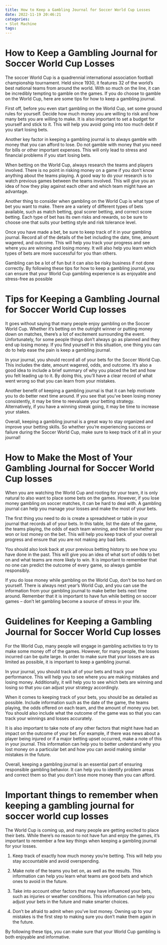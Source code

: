 ```yaml
---
title: How to Keep a Gambling Journal for Soccer World Cup Losses 
date: 2022-11-19 20:46:21
categories:
- Slot Machine
tags:
---
```



#  How to Keep a Gambling Journal for Soccer World Cup Losses 

The soccer World Cup is a quadrennial international association football championship tournament. Held since 1930, it features 32 of the world’s best national teams from around the world. With so much on the line, it can be incredibly tempting to gamble on the games. If you do choose to gamble on the World Cup, here are some tips for how to keep a gambling journal.

First off, before you even start gambling on the World Cup, set some ground rules for yourself. Decide how much money you are willing to risk and how many bets you are willing to make. It is also important to set a budget for yourself and stick to it. This will help you avoid going into too much debt if you start losing bets.

Another key factor in keeping a gambling journal is to always gamble with money that you can afford to lose. Do not gamble with money that you need for bills or other important expenses. This will only lead to stress and financial problems if you start losing bets.

When betting on the World Cup, always research the teams and players involved. There is no point in risking money on a game if you don’t know anything about the teams playing. A good way to do your research is to watch previous games between the teams involved. This will give you an idea of how they play against each other and which team might have an advantage.

Another thing to consider when gambling on the World Cup is what type of bet you want to make. There are a variety of different types of bets available, such as match betting, goal scorer betting, and correct score betting. Each type of bet has its own risks and rewards, so be sure to choose one that suits your betting style and risk tolerance level.

Once you have made a bet, be sure to keep track of it in your gambling journal. Record all of the details of the bet including the date, time, amount wagered, and outcome. This will help you track your progress and see where you are winning and losing money. It will also help you learn which types of bets are more successful for you than others.

Gambling can be a lot of fun but it can also be risky business if not done correctly. By following these tips for how to keep a gambling journal, you can ensure that your World Cup gambling experience is as enjoyable and stress-free as possible

#  Tips for Keeping a Gambling Journal for Soccer World Cup losses 

It goes without saying that many people enjoy gambling on the Soccer World Cup. Whether it’s betting on the outright winner or putting money down on matches, there’s a lot of excitement surrounding the event. Unfortunately, for some people things don’t always go as planned and they end up losing money. If you find yourself in this situation, one thing you can do to help ease the pain is keep a gambling journal.

In your journal, you should record all of your bets for the Soccer World Cup. This includes the date, amount wagered, odds, and outcome. It’s also a good idea to include a brief summary of why you placed the bet and how you felt leading up to it. By doing this, you’ll have a clear record of what went wrong so that you can learn from your mistakes.

Another benefit of keeping a gambling journal is that it can help motivate you to do better next time around. If you see that you’ve been losing money consistently, it may be time to reevaluate your betting strategy. Alternatively, if you have a winning streak going, it may be time to increase your stakes.

Overall, keeping a gambling journal is a great way to stay organized and improve your betting skills. So whether you’re experiencing success or failure during the Soccer World Cup, make sure to keep track of it all in your journal!

#  How to Make the Most of Your Gambling Journal for Soccer World Cup losses

When you are watching the World Cup and rooting for your team, it is only natural to also want to place some bets on the games. However, if you lose money gambling on soccer matches, it can be hard to deal with. A gambling journal can help you manage your losses and make the most of your bets.

The first thing you need to do is create a spreadsheet or table in your journal that records all of your bets. In this table, list the date of the game, the teams playing, the odds of each team winning, and then list whether you won or lost money on the bet. This will help you keep track of your overall progress and ensure that you are not making any bad bets.

You should also look back at your previous betting history to see how you have done in the past. This will give you an idea of what sort of odds to bet on and what teams are more likely to win. It is important to remember that no one can predict the outcome of every game, so always gamble responsibly.

If you do lose money while gambling on the World Cup, don’t be too hard on yourself. There is always next year’s World Cup, and you can use the information from your gambling journal to make better bets next time around. Remember that it is important to have fun while betting on soccer games – don’t let gambling become a source of stress in your life.

#  Guidelines for Keeping a Gambling Journal for Soccer World Cup losses 

For the World Cup, many people will engage in gambling activities to try to make some money off of the games. However, for many people, the losses incurred can be quite large. In order to make sure that your losses are as limited as possible, it is important to keep a gambling journal. 

In your journal, you should track all of your bets and track your performance. This will help you to see where you are making mistakes and losing money. Additionally, it will help you to see which bets are winning and losing so that you can adjust your strategy accordingly. 

When it comes to keeping track of your bets, you should be as detailed as possible. Include information such as the date of the game, the teams playing, the odds offered on each team, and the amount of money you bet. You should also include what the outcome of the game was so that you can track your winnings and losses accurately. 

It is also important to take note of any other factors that might have had an impact on the outcome of your bet. For example, if there was news about a player being injured or if a major betting upset occurred, make a note of this in your journal. This information can help you to better understand why you lost money on a particular bet and how you can avoid making similar mistakes in the future. 

Overall, keeping a gambling journal is an essential part of ensuring responsible gambling behavior. It can help you to identify problem areas and correct them so that you don’t lose more money than you can afford.

#  Important things to remember when keeping a gambling journal for soccer world cup losses

The World Cup is coming up, and many people are getting excited to place their bets. While there’s no reason to not have fun and enjoy the games, it’s important to remember a few key things when keeping a gambling journal for your losses.

1. Keep track of exactly how much money you’re betting. This will help you stay accountable and avoid overspending.

2. Make note of the teams you bet on, as well as the results. This information can help you learn what teams are good bets and which ones to avoid in the future.

3. Take into account other factors that may have influenced your bets, such as injuries or weather conditions. This information can help you adjust your bets in the future and make smarter choices.

4. Don’t be afraid to admit when you’ve lost money. Owning up to your mistakes is the first step to making sure you don’t make them again in the future.

By following these tips, you can make sure that your World Cup gambling is both enjoyable and informative.
